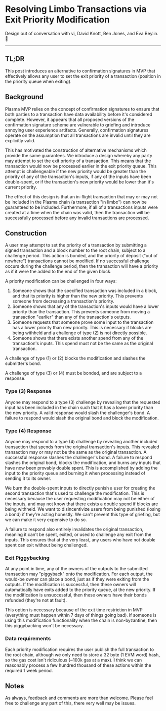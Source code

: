 # Resolving Limbo Transactions via Exit Priority Modification

Design out of conversation with vi, David Knott, Ben Jones, and Eva Beylin. 🍻

---

## TL;DR

This post introduces an alternative to confirmation signatures in MVP that effectively allows any user to set the exit priority of a transaction (position in the priority queue when exiting). 

## Background

Plasma MVP relies on the concept of confirmation signatures to ensure that both parties to a transaction have data availability before it's considered complete. However, it appears that all proposed versions of the confirmation signature scheme are vulnerable to griefing and introduce annoying user experience artifacts. Generally, confirmation signatures operate on the assumption that all transactions are invalid until they are explicitly valid. 

This has motivated the construction of alternative mechanisms which provide the same guarantees. We introduce a design whereby any party may attempt to set the exit priority of a transaction. This means that the transaction would now be processed earlier in the exit priority queue. This attempt is challengeable if the new priority would be greater than the priority of any of the transaction's inputs, if any of the inputs have been double-spent, or if the transaction's new priority would be lower than it's current priority. 

The effect of this design is that an in-flight transaction that may or may not be included in the Plasma chain (a transaction "in limbo") can now be guaranteed to be included. Furthermore, if all of a transactions inputs were created at a time when the chain was valid, then the transaction will be successfully processed before any invalid transactions are processed.

## Construction

A user may attempt to set the priority of a transaction by submitting a signed transaction and a block number to the root chain, subject to a challenge period. This action is bonded, and the priority of deposit ("out of nowhere") transactions cannot be modified. If no successful challenge occurs during the challenge period, then the transaction will have a priority as if it were the added to the end of the given block. 

A priority modification can be challenged in four ways:

1. Someone shows that the specified transaction was included in a block, and that its priority is higher than the new priority. This prevents someone from decreasing a transaction's priority. 
2. Someone shows that any of the transaction's inputs would have a lower priority than the transaction. This prevents someone from moving a transaction "earlier" than any of the transaction's outputs.
3. Someone requests that someone prove some input to the transaction has a lower priority than new priority. This is necessary if blocks are being withheld and a challenge of type (2) is not directly possible.
4. Someone shows that there exists another spend from any of the transaction's inputs. This spend must not be the same as the original transaction.

A challenge of type (1) or (2) blocks the modification and slashes the submitter's bond. 

A challenge of type (3) or (4) must be bonded, and are subject to a response.

### Type (3) Response

Anyone may respond to a type (3) challenge by revealing that the requested input has been included in the chain such that it has a lower priority than the new priority. A valid response would slash the challenger's bond. A failure to respond would slash the original bond and block the modification.

### Type (4) Response

Anyone may respond to a type (4) challenge by revealing another included transaction that spends from the original transaction's inputs. This revealed transaction may or may not be the same as the original transaction. A successful response slashes the challenger's bond. A failure to respond slashes the original bond, blocks the modification, and burns any inputs that have now been provably double spent. This is accomplished by adding the input to the priority queue and burning it when processing instead of sending it to its owner.

We burn the double-spent inputs to directly punish a user for creating the second transaction that's used to challenge the modification. This is necessary because the user requesting modification may not be either of the inputs, and may not know that there exists a double spend if blocks are being withheld. We want to disincentivize users from being punished (losing a bond) if they're acting honestly. We can't prevent this type of griefing, but we can make it very expensive to do so.

A failure to respond also entirely invalidates the original transaction, meaning it can't be spent, exited, or used to challenge any exit from the inputs. This ensures that at the very least, any users who have not double spent can exit without being challenged.

### Exit Piggybacking

At any point in time, any of the owners of the outputs to the submitted transaction may "piggyback" onto the modification. For each output, the would-be owner can place a bond, just as if they were exiting from the outputs. If the modification is successful, then these owners will automatically have exits added to the priority queue, at the new priority. If the modification is unsuccessful, then these owners have their bonds refunded (they're not at fault).

This option is necessary because of the exit time restriction in MVP (everything must happen within 7 days of things going bad). If someone is using this modification functionality when the chain is non-byzantine, then this piggybacking won't be necessary. 

### Data requirements

Each priority modification requires the user publish the full transaction to the root chain, although we only need to store a 32 byte (1 EVM word) hash, so the gas cost isn't ridiculous (~100k gas at a max). I think we can reasonably process a few hundred thousand of these actions within the required 1 week period. 

## Notes

As always, feedback and comments are more than welcome. Please feel free to challenge any part of this, there very well may be issues.
